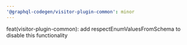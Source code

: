 ```yaml
---
'@graphql-codegen/visitor-plugin-common': minor
---
```


feat(visitor-plugin-common): add respectEnumValuesFromSchema to disable this functionality
